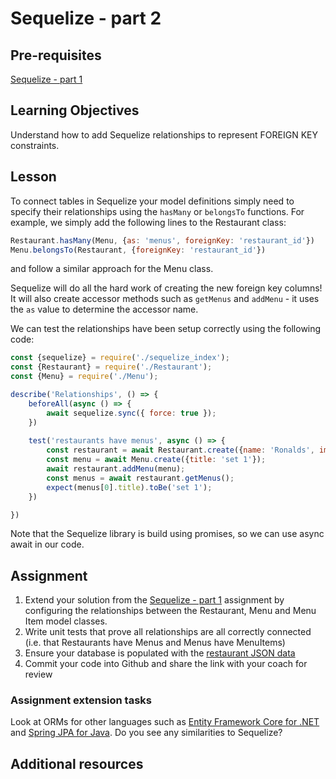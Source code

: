# Sequelize - part 2

## Pre-requisites
[Sequelize - part 1](/curriculum/Bootcamp/Unit-3-Relational_Databases/0.3.9-Sequelize_part_1.html)

## Learning Objectives
Understand how to add Sequelize relationships to represent FOREIGN KEY constraints.

## Lesson
To connect tables in Sequelize your model definitions simply need to specify their relationships using the `hasMany` or `belongsTo` functions. For example, we simply add the following lines to the Restaurant class:

```javascript
Restaurant.hasMany(Menu, {as: 'menus', foreignKey: 'restaurant_id'})
Menu.belongsTo(Restaurant, {foreignKey: 'restaurant_id'})
```
and follow a similar approach for the Menu class.


Sequelize will do all the hard work of creating the new foreign key columns! It will also create accessor methods such as `getMenus` and `addMenu` - it uses the `as` value to determine the accessor name. 

We can test the relationships have been setup correctly using the following code:
```javascript
const {sequelize} = require('./sequelize_index');
const {Restaurant} = require('./Restaurant');
const {Menu} = require('./Menu');

describe('Relationships', () => {
    beforeAll(async () => {
        await sequelize.sync({ force: true });
    })
    
    test('restaurants have menus', async () => {
        const restaurant = await Restaurant.create({name: 'Ronalds', image: 'http://some.image.url'})
        const menu = await Menu.create({title: 'set 1'});
        await restaurant.addMenu(menu);
        const menus = await restaurant.getMenus();
        expect(menus[0].title).toBe('set 1');
    })

})
```
Note that the Sequelize library is build using promises, so we can use async await in our code.

## Assignment
  1. Extend your solution from the [Sequelize - part 1](/curriculum/Bootcamp/Unit-3-Relational_Databases/0.3.9-Sequelize_part_1.html) assignment by configuring the relationships between the Restaurant, Menu and Menu Item model classes.
  1. Write unit tests that prove all relationships are all correctly connected (i.e. that Restaurants have Menus and Menus have MenuItems)
  1. Ensure your database is populated with the [restaurant JSON data](https://raw.githubusercontent.com/MultiverseLearningProducts/restaurant-data/master/restaurants.json) 
  1. Commit your code into Github and share the link with your coach for review

### Assignment extension tasks
Look at ORMs for other languages such as [Entity Framework Core for .NET](https://docs.microsoft.com/en-us/ef/core/get-started/overview/first-app?tabs=netcore-cli) and [Spring JPA for Java](https://spring.io/guides/gs/accessing-data-jpa/). Do you see any similarities to Sequelize?

## Additional resources

